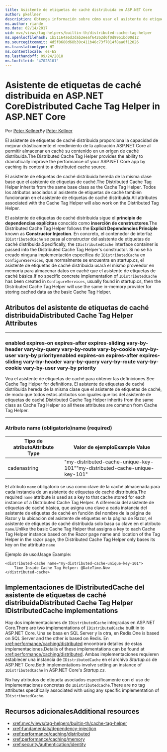 ```yaml
---
title: Asistente de etiquetas de caché distribuida en ASP.NET Core
author: pkellner
description: Obtenga información sobre cómo usar el asistente de etiquetas de caché distribuida.
ms.author: riande
ms.date: 02/14/2017
uid: mvc/views/tag-helpers/builtin-th/distributed-cache-tag-helper
ms.openlocfilehash: 1b51164a6d3dab2eeaf64262d6f0d9961bd00d12
ms.sourcegitcommit: 4d5f8680d68b39c411b46c73f7014f8aa0f12026
ms.translationtype: HT
ms.contentlocale: es-ES
ms.lasthandoff: 09/24/2018
ms.locfileid: "47028101"
---
```

# <a name="distributed-cache-tag-helper-in-aspnet-core"></a><span data-ttu-id="4ca81-103">Asistente de etiquetas de caché distribuida en ASP.NET Core</span><span class="sxs-lookup"><span data-stu-id="4ca81-103">Distributed Cache Tag Helper in ASP.NET Core</span></span>

<span data-ttu-id="4ca81-104">Por [Peter Kellner](http://peterkellner.net)</span><span class="sxs-lookup"><span data-stu-id="4ca81-104">By [Peter Kellner](http://peterkellner.net)</span></span> 

<span data-ttu-id="4ca81-105">El asistente de etiquetas de caché distribuida proporciona la capacidad de mejorar drásticamente el rendimiento de la aplicación ASP.NET Core al permitir almacenar en caché su contenido en un origen de caché distribuida.</span><span class="sxs-lookup"><span data-stu-id="4ca81-105">The Distributed Cache Tag Helper provides the ability to dramatically improve the performance of your ASP.NET Core app by caching its content to a distributed cache source.</span></span>

<span data-ttu-id="4ca81-106">El asistente de etiquetas de caché distribuida hereda de la misma clase base que el asistente de etiquetas de caché.</span><span class="sxs-lookup"><span data-stu-id="4ca81-106">The Distributed Cache Tag Helper inherits from the same base class as the Cache Tag Helper.</span></span> <span data-ttu-id="4ca81-107">Todos los atributos asociados al asistente de etiquetas de caché también funcionarán en el asistente de etiquetas de caché distribuida.</span><span class="sxs-lookup"><span data-stu-id="4ca81-107">All attributes associated with the Cache Tag Helper will also work on the Distributed Tag Helper.</span></span>

<span data-ttu-id="4ca81-108">El asistente de etiquetas de caché distribuida sigue el **principio de dependencias explícitas** conocido como **inserción de constructores**.</span><span class="sxs-lookup"><span data-stu-id="4ca81-108">The Distributed Cache Tag Helper follows the **Explicit Dependencies Principle** known as **Constructor Injection**.</span></span> <span data-ttu-id="4ca81-109">En concreto, el contenedor de interfaz `IDistributedCache` se pasa al constructor del asistente de etiquetas de caché distribuida.</span><span class="sxs-lookup"><span data-stu-id="4ca81-109">Specifically, the `IDistributedCache` interface container is passed into the Distributed Cache Tag Helper's constructor.</span></span> <span data-ttu-id="4ca81-110">Si no se ha creado ninguna implementación específica de `IDistributedCache` en `ConfigureServices`, que normalmente se encuentra en startup.cs, el asistente de etiquetas de caché distribuida usará el mismo proveedor en memoria para almacenar datos en caché que el asistente de etiquetas de caché básica.</span><span class="sxs-lookup"><span data-stu-id="4ca81-110">If no specific concrete implementation of `IDistributedCache` has been created in `ConfigureServices`, usually found in startup.cs, then the Distributed Cache Tag Helper will use the same in-memory provider for storing cached data as the basic Cache Tag Helper.</span></span>

## <a name="distributed-cache-tag-helper-attributes"></a><span data-ttu-id="4ca81-111">Atributos del asistente de etiquetas de caché distribuida</span><span class="sxs-lookup"><span data-stu-id="4ca81-111">Distributed Cache Tag Helper Attributes</span></span>

- - -

### <a name="enabled-expires-on-expires-after-expires-sliding-vary-by-header-vary-by-query-vary-by-route-vary-by-cookie-vary-by-user-vary-by-priority"></a><span data-ttu-id="4ca81-112">enabled expires-on expires-after expires-sliding vary-by-header vary-by-query vary-by-route vary-by-cookie vary-by-user vary-by priority</span><span class="sxs-lookup"><span data-stu-id="4ca81-112">enabled expires-on expires-after expires-sliding vary-by-header vary-by-query vary-by-route vary-by-cookie vary-by-user vary-by priority</span></span>

<span data-ttu-id="4ca81-113">Vea el asistente de etiquetas de caché para obtener las definiciones.</span><span class="sxs-lookup"><span data-stu-id="4ca81-113">See Cache Tag Helper for definitions.</span></span> <span data-ttu-id="4ca81-114">El asistente de etiquetas de caché distribuida hereda de la misma clase que el asistente de etiquetas de caché, de modo que todos estos atributos son iguales que los del asistente de etiquetas de caché.</span><span class="sxs-lookup"><span data-stu-id="4ca81-114">Distributed Cache Tag Helper inherits from the same class as Cache Tag Helper so all these attributes are common from Cache Tag Helper.</span></span>

- - -

### <a name="name-required"></a><span data-ttu-id="4ca81-115">Atributo name (obligatorio)</span><span class="sxs-lookup"><span data-stu-id="4ca81-115">name (required)</span></span>

| <span data-ttu-id="4ca81-116">Tipo de atributo</span><span class="sxs-lookup"><span data-stu-id="4ca81-116">Attribute Type</span></span>    | <span data-ttu-id="4ca81-117">Valor de ejemplo</span><span class="sxs-lookup"><span data-stu-id="4ca81-117">Example Value</span></span>     |
|----------------   |----------------   |
| <span data-ttu-id="4ca81-118">cadena</span><span class="sxs-lookup"><span data-stu-id="4ca81-118">string</span></span>    | <span data-ttu-id="4ca81-119">"my-distributed-cache-unique-key-101"</span><span class="sxs-lookup"><span data-stu-id="4ca81-119">"my-distributed-cache-unique-key-101"</span></span>     |

<span data-ttu-id="4ca81-120">El atributo `name` obligatorio se usa como clave de la caché almacenada para cada instancia de un asistente de etiquetas de caché distribuida.</span><span class="sxs-lookup"><span data-stu-id="4ca81-120">The required `name` attribute is used as a key to that cache stored for each instance of a Distributed Cache Tag Helper.</span></span> <span data-ttu-id="4ca81-121">A diferencia del asistente de etiquetas de caché básica, que asigna una clave a cada instancia del asistente de etiquetas de caché en función del nombre de la página de Razor y la ubicación del asistente de etiquetas en la página de Razor, el asistente de etiquetas de caché distribuida solo basa su clave en el atributo `name`.</span><span class="sxs-lookup"><span data-stu-id="4ca81-121">Unlike the basic Cache Tag Helper that assigns a key to each Cache Tag Helper instance based on the Razor page name and location of the Tag Helper in the razor page, the Distributed Cache Tag Helper only bases its key on the attribute `name`</span></span>

<span data-ttu-id="4ca81-122">Ejemplo de uso:</span><span class="sxs-lookup"><span data-stu-id="4ca81-122">Usage Example:</span></span>

```cshtml
<distributed-cache name="my-distributed-cache-unique-key-101">
    Time Inside Cache Tag Helper: @DateTime.Now
</distributed-cache>
```

## <a name="distributed-cache-tag-helper-idistributedcache-implementations"></a><span data-ttu-id="4ca81-123">Implementaciones de IDistributedCache del asistente de etiquetas de caché distribuida</span><span class="sxs-lookup"><span data-stu-id="4ca81-123">Distributed Cache Tag Helper IDistributedCache implementations</span></span>

<span data-ttu-id="4ca81-124">Hay dos implementaciones de `IDistributedCache` integradas en ASP.NET Core.</span><span class="sxs-lookup"><span data-stu-id="4ca81-124">There are two implementations of `IDistributedCache` built in to ASP.NET Core.</span></span> <span data-ttu-id="4ca81-125">Una se basa en SQL Server y la otra, en Redis.</span><span class="sxs-lookup"><span data-stu-id="4ca81-125">One is based on SQL Server and the other is based on Redis.</span></span> <span data-ttu-id="4ca81-126">En <xref:performance/caching/distributed> encontrará detalles de estas implementaciones.</span><span class="sxs-lookup"><span data-stu-id="4ca81-126">Details of these implementations can be found at <xref:performance/caching/distributed>.</span></span> <span data-ttu-id="4ca81-127">Ambas implementaciones requieren establecer una instancia de `IDistributedCache` en el archivo *Startup.cs* de ASP.NET Core.</span><span class="sxs-lookup"><span data-stu-id="4ca81-127">Both implementations involve setting an instance of `IDistributedCache` in ASP.NET Core's *Startup.cs*.</span></span>

<span data-ttu-id="4ca81-128">No hay atributos de etiqueta asociados específicamente con el uso de implementaciones concretas de `IDistributedCache`.</span><span class="sxs-lookup"><span data-stu-id="4ca81-128">There are no tag attributes specifically associated with using any specific implementation of `IDistributedCache`.</span></span>

## <a name="additional-resources"></a><span data-ttu-id="4ca81-129">Recursos adicionales</span><span class="sxs-lookup"><span data-stu-id="4ca81-129">Additional resources</span></span>

* <xref:mvc/views/tag-helpers/builtin-th/cache-tag-helper>
* <xref:fundamentals/dependency-injection>
* <xref:performance/caching/distributed>
* <xref:performance/caching/memory>
* <xref:security/authentication/identity>
